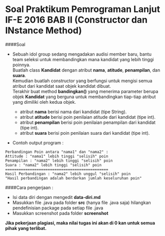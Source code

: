 Soal Praktikum Pemrograman Lanjut IF-E 2016 BAB II (Constructor dan INstance Method)
===  
####Soal 

* Sebuah idol group sedang mengadakan audisi member baru, bantu team seleksi untuk membandingkan mana kandidat yang lebih tinggi poinnya.  
Buatlah class **Kandidat** dengan atribut **nama**, **atitude**, **penampilan**, dan **suara**.  
Kemudian buatlah constructor yang berfungsi untuk mengisi semua atribut dari kandidat saat objek kandidat dibuat.  
Terakhir buat method **bandingkan()** yang menerima parameter berupa objek **Kandidat** yang berguna untuk membandingkan tiap-tiap atribut yang dimiliki oleh kedua objek.
  
    * atribut **nama** berisi nama dari kandidat (tipe String).
    * atribut **atitude** berisi poin penilaian atitude dari kandidat (tipe int).
    * atribut **penampilan** berisi poin penilaian penampilan dari kandidat (tipe int).
    * atribut **suara** berisi poin penilaian suara dari kandidat (tipe int).  

* Contoh output program : 
```
Perbandingan Poin antara "nama1" dan "nama2" :
Attitude : "nama1" lebih tinggi "selisih" poin
Penampilan : "nama2" lebih tinggi "selisih" poin
Suara : "nama2" lebih tinggi "selisih" poin
==============================================
Hasil Perbandingan : "nama2" lebih unggul "selisih" poin
"Hasil perbandingan adalah berdarkan jumlah keseluruhan poin"
```
####Cara pengerjaan :

* Isi data diri dengan mengedit **data-diri.md**
* Masukkan file .java pada folder **src** (hanya file .java saja) hilangkan pendefinisian package pada setiap file .java
* Masukkan screenshot pada folder **screenshot**

**Jika pekerjaan plagiasi, maka nilai tugas ini akan di 0 kan untuk semua pihak yang terlibat.**
~~~~